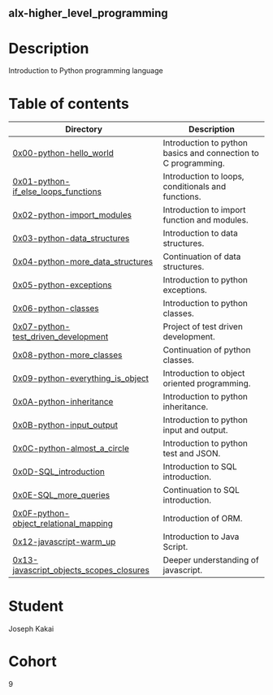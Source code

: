 ## alx-higher_level_programming


# Description
Introduction to Python programming language


# Table of contents
Directory | Description
----------|------------
[0x00-python-hello_world](./0x00-python-hello_world) | Introduction to python basics and connection to C programming.
[0x01-python-if_else_loops_functions](./0x01-python-if_else_loops_functions) | Introduction to loops, conditionals and functions.
[0x02-python-import_modules](./0x02-python-import_modules) | Introduction to import function and modules.
[0x03-python-data_structures](./0x03-python-data_structures) | Introduction to data structures.
[0x04-python-more_data_structures](./0x04-python-more_data_structures) | Continuation of data structures.
[0x05-python-exceptions](./0x05-python-exceptions) | Introduction to python exceptions.
[0x06-python-classes](./0x06-python-classes) | Introduction to python classes.
[0x07-python-test_driven_development](./0x07-python-test_driven_development) | Project of test driven development.
[0x08-python-more_classes](/.0x08-python-more_classes) | Continuation  of python classes.
[0x09-python-everything_is_object](./0x09-python-everything_is_object) | Introduction to object oriented programming. 
[0x0A-python-inheritance](./0x0A-python-inheritance) | Introduction to python inheritance.
[0x0B-python-input_output](./0x0B-python-input_output) | Introduction to python input and output.
[0x0C-python-almost_a_circle](./0x0C-python-almost_a_circle) | Introduction to python test and JSON.
[0x0D-SQL_introduction](./0x0D-SQL_introduction) | Introduction to SQL introduction.
[0x0E-SQL_more_queries](./0x0E-SQL_more_queries) | Continuation to SQL introduction.
[0x0F-python-object_relational_mapping](./0x0F-python-object_relational_mapping) | Introduction of ORM.
[0x12-javascript-warm_up](./0x12-javascript-warm_up)| Introduction to Java Script.
[0x13-javascript_objects_scopes_closures](./0x13-javascript_objects_scopes_closures)| Deeper understanding of javascript.
# Student

Joseph Kakai
# Cohort
9
